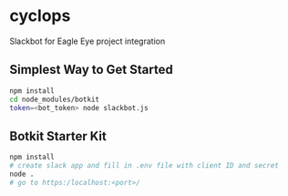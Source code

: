 # cyclops

Slackbot for Eagle Eye project integration

## Simplest Way to Get Started

```bash
npm install
cd node_modules/botkit
token=<bot_token> node slackbot.js
```

## Botkit Starter Kit

```bash
npm install
# create slack app and fill in .env file with client ID and secret
node .
# go to https:/localhost:<port>/
```